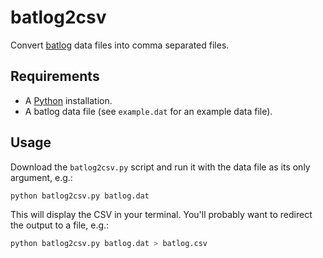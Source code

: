# batlog2csv

Convert [batlog][1] data files into comma separated files.

## Requirements

- A [Python][2] installation.
- A batlog data file (see `example.dat` for an example data file).

## Usage

Download the `batlog2csv.py` script and run it with the data file as its only argument, e.g.:

```bash
python batlog2csv.py batlog.dat
```

This will display the CSV in your terminal. You'll probably want to redirect the output to a file, e.g.:

```bash
python batlog2csv.py batlog.dat > batlog.csv
```

[1]: https://github.com/jradavenport/batlog
[2]: https://www.python.org/download/